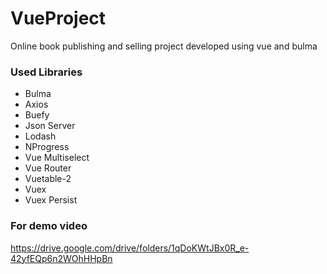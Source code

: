 # VueProject
Online book publishing and selling project developed using vue and bulma

### Used Libraries
- Bulma
- Axios
- Buefy
- Json Server
- Lodash
- NProgress
- Vue Multiselect
- Vue Router
- Vuetable-2
- Vuex
- Vuex Persist

### For demo video
 https://drive.google.com/drive/folders/1qDoKWtJBx0R_e-42yfEQp6n2WOhHHpBn
